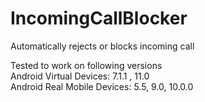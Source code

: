 # IncomingCallBlocker
<p>Automatically rejects or blocks incoming call</p>
Tested to work on following versions<br>
Android Virtual Devices: 7.1.1 , 11.0<br>
Android Real Mobile Devices: 5.5, 9.0, 10.0.0<br>
